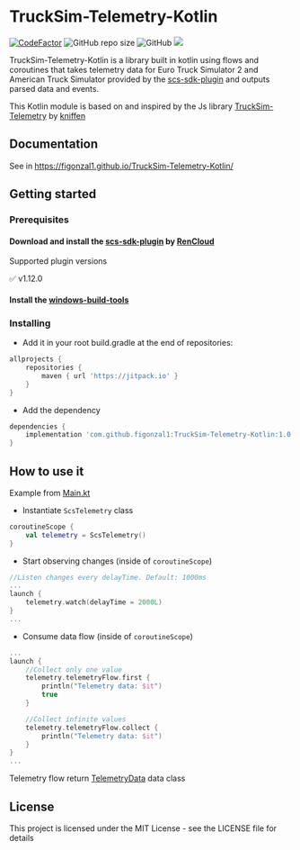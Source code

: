 # TruckSim-Telemetry-Kotlin

[![CodeFactor](https://www.codefactor.io/repository/github/figonzal1/trucksim-telemetry-kotlin/badge)](https://www.codefactor.io/repository/github/figonzal1/trucksim-telemetry-kotlin)
![GitHub repo size](https://img.shields.io/github/repo-size/figonzal1/TruckSim-Telemetry-Kotlin)
![GitHub](https://img.shields.io/github/license/figonzal1/TruckSim-Telemetry-Kotlin)
[![](https://jitpack.io/v/figonzal1/TruckSim-Telemetry-Kotlin.svg)](https://jitpack.io/#figonzal1/TruckSim-Telemetry-Kotlin)

TruckSim-Telemetry-Kotlin is a library built in kotlin using flows and coroutines that takes telemetry data for Euro
Truck Simulator 2 and American Truck Simulator provided by
the [scs-sdk-plugin](https://github.com/RenCloud/scs-sdk-plugin) and outputs parsed data and events.

This Kotlin module is based on and inspired by the Js
library [TruckSim-Telemetry](https://github.com/kniffen/TruckSim-Telemetry) by [kniffen](https://github.com/kniffen)

## Documentation

See in https://figonzal1.github.io/TruckSim-Telemetry-Kotlin/

## Getting started

### Prerequisites

#### Download and install the 󠀠󠀠󠀠󠀠[scs-sdk-plugin](https://github.com/RenCloud/scs-sdk-plugin) by [RenCloud](https://github.com/RenCloud)

Supported plugin versions

:white_check_mark: v1.12.0

#### Install the 󠀠󠀠󠀠󠀠[windows-build-tools](https://github.com/felixrieseberg/windows-build-tools)

### Installing

- Add it in your root build.gradle at the end of repositories:

````groovy
allprojects {
    repositories {
        maven { url 'https://jitpack.io' }
    }
}
````

- Add the dependency

````groovy
dependencies {
    implementation 'com.github.figonzal1:TruckSim-Telemetry-Kotlin:1.0'
}
````

## How to use it

Example from [Main.kt](https://github.com/figonzal1/TruckSim-Telemetry-Kotlin/blob/master/src/main/kotlin/Main.kt)

- Instantiate ``ScsTelemetry`` class

```kotlin
coroutineScope {
    val telemetry = ScsTelemetry()
}
```

- Start observing changes (inside of ``coroutineScope``)

```kotlin
//Listen changes every delayTime. Default: 1000ms
...
launch {
    telemetry.watch(delayTime = 2000L)
}
... 
```

- Consume data flow (inside of ``coroutineScope``)

```kotlin
...
launch {
    //Collect only one value
    telemetry.telemetryFlow.first {
        println("Telemetry data: $it")
        true
    }

    //Collect infinite values
    telemetry.telemetryFlow.collect {
        println("Telemetry data: $it")
    }
}
...
```

Telemetry flow
return [TelemetryData](https://figonzal1.github.io/TruckSim-Telemetry-Kotlin/-truck-sim--telemetry--kotlin/scs_sdk.model/-telemetry-data/index.html)
data class

## License

This project is licensed under the MIT License - see the LICENSE file for details